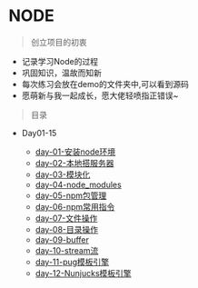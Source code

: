 # NODE

> 创立项目的初衷
* 记录学习Node的过程
* 巩固知识，温故而知新
* 每次练习会放在demo的文件夹中,可以看到源码
* 愿萌新与我一起成长，愿大佬轻喷指正错误~

> 目录
* Day01-15

    * [day-01-安装node环境](./Day01-15/day-01/安装node环境.md)
    * [day-02-本地搭服务器](./Day01-15/day-02/本地搭服务器.md)
    * [day-03-模块化](./Day01-15/day-03/模块化.md)
    * [day-04-node_modules](./Day01-15/day-04/node_modules.md)
    * [day-05-npm包管理](./Day01-15/day-05/npm包管理.md)
    * [day-06-npm常用指令](./Day01-15/day-06/npm常用指令.md)
    * [day-07-文件操作](./Day01-15/day-07/文件操作.md)
    * [day-08-目录操作](./Day01-15/day-08/目录操作.md)
    * [day-09-buffer](./Day01-15/day-09/buffer.md)
    * [day-10-stream流](./Day01-15/day-10/stream流.md)
    * [day-11-pug模板引擎](./Day01-15/day-11/pug模板引擎.md)
    * [day-12-Nunjucks模板引擎](./Day01-15/day-12/Nunjucks模板引擎.md)

